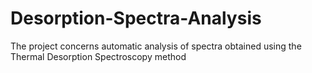 # Desorption-Spectra-Analysis
The project concerns automatic analysis of spectra obtained using the Thermal Desorption Spectroscopy method
